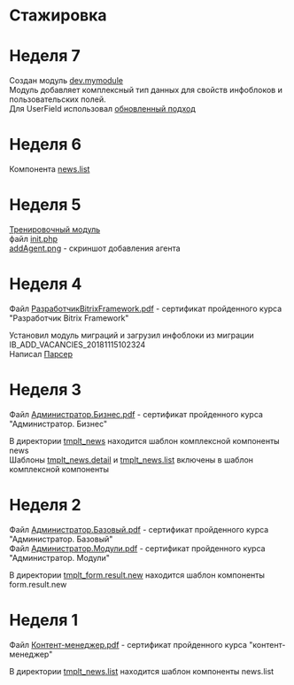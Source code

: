 # Стажировка

# Неделя 7
Создан модуль [dev.mymodule](/local/modules/dev.mymodule)  
Модуль добавляет комплексный тип данных для свойств инфоблоков и пользовательских полей.  
Для UserField использовал [обновленный подход](https://dev.1c-bitrix.ru/api_d7/bitrix/main/userfield/introduction.php)  

# Неделя 6
Компонента [news.list](/local/components/dev/news.list)

# Неделя 5
[Тренировочный модуль](/local/modules/dev.site/)  
файл [init.php](/local/php_interface/init.php)  
[addAgent.png](addAgent.png) - скриншот добавления агента  

# Неделя 4
Файл [РазработчикBitrixFramework.pdf](/certificates/РазработчикBitrixFramework.pdf) - сертификат пройденного курса "Разработчик Bitrix Framework"  

Установил модуль миграций и загрузил инфоблоки из миграции IB_ADD_VACANCIES_20181115102324  
Написал [Парсер](/parser/)


# Неделя 3
Файл [Администратор.Бизнес.pdf](/certificates/Администратор.Бизнес.pdf) - сертификат пройденного курса "Администратор. Бизнес"  

В директории [tmplt_news](/site_template/components/bitrix/news/tmplt_news) находится шаблон комплексной компоненты news  
Шаблоны [tmplt_news.detail](/site_template/components/bitrix/news/tmplt_news/bitrix/news.detail/tmplt_news.detail) и [tmplt_news.list](/site_template/components/bitrix/news/tmplt_news/bitrix/news.list/tmplt_news.list/) включены в шаблон комплексной компоненты  


# Неделя 2
Файл [Администратор.Базовый.pdf](/certificates/Администратор.Базовый.pdf) - сертификат пройденного курса "Администратор. Базовый"  
Файл [Администратор.Модули.pdf](/certificates/Администратор.Модули.pdf) - сертификат пройденного курса "Администратор. Модули"  

В директории [tmplt_form.result.new](/site_template/components/bitrix/form.result.new/tmplt_form.result.new/) находится шаблон компоненты form.result.new  


# Неделя 1
Файл [Контент-менеджер.pdf](/certificates/Контент-менеджер.pdf) - сертификат пройденного курса "контент-менеджер"  

В директории [tmplt_news.list](/site_template/components/bitrix/news/tmplt_news/bitrix/news.list/tmplt_news.list/) находится шаблон компоненты news.list  
